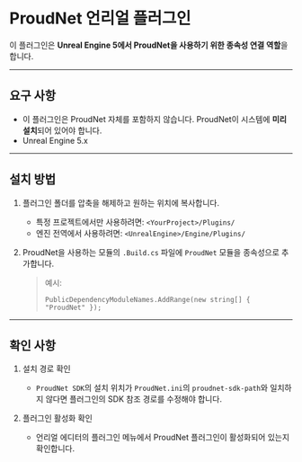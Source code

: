 # ProudNet 언리얼 플러그인

이 플러그인은 **Unreal Engine 5에서 ProudNet을 사용하기 위한 종속성 연결 역할**을 합니다.  

---

## 요구 사항
- 이 플러그인은 ProudNet 자체를 포함하지 않습니다.
  ProudNet이 시스템에 **미리 설치**되어 있어야 합니다.  
- Unreal Engine 5.x

---

## 설치 방법

1. 플러그인 폴더를 압축을 해제하고 원하는 위치에 복사합니다.  
   - 특정 프로젝트에서만 사용하려면: `<YourProject>/Plugins/`  
   - 엔진 전역에서 사용하려면: `<UnrealEngine>/Engine/Plugins/`

2. ProudNet을 사용하는 모듈의 `.Build.cs` 파일에 `ProudNet` 모듈을 종속성으로 추가합니다.  
    > 예시:
    > ```
    > PublicDependencyModuleNames.AddRange(new string[] { "ProudNet" });
    > ```
---

## 확인 사항

1. 설치 경로 확인  
   - `ProudNet SDK`의 설치 위치가 `ProudNet.ini`의 `proudnet-sdk-path`와 일치하지 않다면 플러그인의 SDK 참조 경로를 수정해야 합니다.  

2. 플러그인 활성화 확인  
   - 언리얼 에디터의 플러그인 메뉴에서 ProudNet 플러그인이 활성화되어 있는지 확인합니다.  
